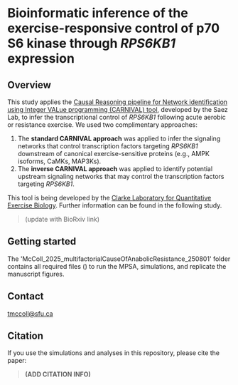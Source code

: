 # Bioinformatic inference of the exercise-responsive control of p70 S6 kinase through *RPS6KB1* expression
## Overview
This study applies the [Causal Reasoning pipeline for Network identification using Integer VALue programming (CARNIVAL) tool](https://saezlab.github.io/CARNIVAL/), developed by the Saez Lab, to infer the transcriptional control of *RPS6KB1* following acute aerobic or resistance exercise. We used two complimentary approaches: 
1. The **standard CARNIVAL approach** was applied to infer the signaling networks that control transcription factors targeting *RPS6KB1* downstream of canonical exercise-sensitive proteins (e.g., AMPK isoforms, CaMKs, MAP3Ks).
2. The **inverse CARNIVAL approach** was applied to identify potential upstream signaling networks that may control the transcription factors targeting *RPS6KB1*.

This tool is being developed by the [Clarke Laboratory for Quantitative Exercise Biology](https://www.sfu.ca/clarkelab-bpk.html). Further information can be found in the following study.

> (update with BioRxiv link)

## Getting started
The 'McColl_2025_multifactorialCauseOfAnabolicResistance_250801' folder contains all required files () to run the MPSA, simulations, and replicate the manuscript figures.






## Contact
tmccoll@sfu.ca

## Citation
If you use the simulations and analyses in this repository, please cite the paper:
> **(ADD CITATION INFO)**
